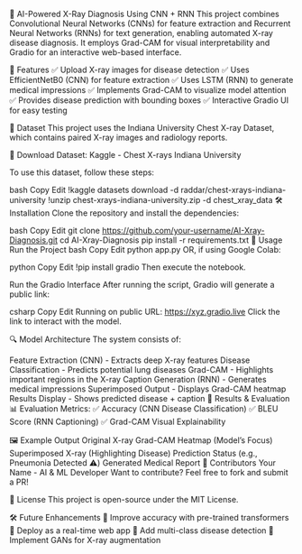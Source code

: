 🩻 AI-Powered X-Ray Diagnosis Using CNN + RNN
This project combines Convolutional Neural Networks (CNNs) for feature extraction and Recurrent Neural Networks (RNNs) for text generation, enabling automated X-ray disease diagnosis. It employs Grad-CAM for visual interpretability and Gradio for an interactive web-based interface.

🚀 Features
✅ Upload X-ray images for disease detection
✅ Uses EfficientNetB0 (CNN) for feature extraction
✅ Uses LSTM (RNN) to generate medical impressions
✅ Implements Grad-CAM to visualize model attention
✅ Provides disease prediction with bounding boxes
✅ Interactive Gradio UI for easy testing

📂 Dataset
This project uses the Indiana University Chest X-ray Dataset, which contains paired X-ray images and radiology reports.

🔗 Download Dataset:
Kaggle - Chest X-rays Indiana University

To use this dataset, follow these steps:

bash
Copy
Edit
!kaggle datasets download -d raddar/chest-xrays-indiana-university
!unzip chest-xrays-indiana-university.zip -d chest_xray_data
🛠 Installation
Clone the repository and install the dependencies:

bash
Copy
Edit
git clone https://github.com/your-username/AI-Xray-Diagnosis.git
cd AI-Xray-Diagnosis
pip install -r requirements.txt
📜 Usage
Run the Project
bash
Copy
Edit
python app.py
OR, if using Google Colab:

python
Copy
Edit
!pip install gradio
Then execute the notebook.

Run the Gradio Interface
After running the script, Gradio will generate a public link:

csharp
Copy
Edit
Running on public URL: https://xyz.gradio.live
Click the link to interact with the model.

🔍 Model Architecture
The system consists of:

Feature Extraction (CNN) - Extracts deep X-ray features
Disease Classification - Predicts potential lung diseases
Grad-CAM - Highlights important regions in the X-ray
Caption Generation (RNN) - Generates medical impressions
Superimposed Output - Displays Grad-CAM heatmap
Results Display - Shows predicted disease + caption
🎯 Results & Evaluation
📊 Evaluation Metrics:
✅ Accuracy (CNN Disease Classification)
✅ BLEU Score (RNN Captioning)
✅ Grad-CAM Visual Explainability

🖼 Example Output
Original X-ray
Grad-CAM Heatmap (Model’s Focus)
Superimposed X-ray (Highlighting Disease)
Prediction Status (e.g., Pneumonia Detected ⚠️)
Generated Medical Report
🤝 Contributors
Your Name - AI & ML Developer
Want to contribute? Feel free to fork and submit a PR!

📜 License
This project is open-source under the MIT License.

🛠 Future Enhancements
🔹 Improve accuracy with pre-trained transformers
🔹 Deploy as a real-time web app
🔹 Add multi-class disease detection
🔹 Implement GANs for X-ray augmentation


